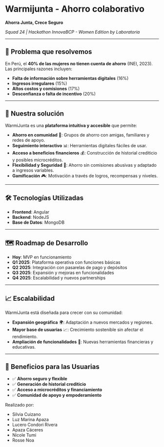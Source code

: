 # Warmijunta - Ahorro colaborativo

**Ahorra Junta, Crece Seguro**  

  *Squad 24  |  Hackathon InnovaBCP - Women Edition by Laboratoria*

---

## 📌 Problema que resolvemos

En Perú, el **40% de las mujeres no tienen cuenta de ahorro** (INEI, 2023). Las principales razones incluyen:

- **Falta de información sobre herramientas digitales** (16%)
- **Ingresos irregulares** (15%)
- **Altos costos y comisiones** (17%)
- **Desconfianza o falta de incentivo** (20%)

---

## 🚀 Nuestra solución

WarmiJunta es una **plataforma intuitiva y accesible** que permite:

- **Ahorro en comunidad** 🤝: Grupos de ahorro con amigas, familiares y redes de apoyo.
- **Seguimiento interactivo** 📊: Herramientas digitales fáciles de usar.
- **Acceso a beneficios financieros** 💰: Construcción de historial crediticio y posibles microcréditos.
- **Flexibilidad y Seguridad** 🔐: Ahorro sin comisiones abusivas y adaptado a ingresos variables.
- **Gamificación** 🎮: Motivación a través de logros, recompensas y niveles.

---

## 🛠️ Tecnologías Utilizadas

- **Frontend**: Angular
- **Backend**: NodeJS
- **Base de Datos**: MongoDB

---

## 🗺️ Roadmap de Desarrollo

- **Hoy**: MVP en funcionamiento
- **Q1 2025**: Plataforma operativa con funciones básicas
- **Q2 2025**: Integración con pasarelas de pago y depósitos
- **Q3 2025**: Expansión y mejoras en funcionalidades
- **Q4 2025**: Escalabilidad y nuevos partnerships

---

## 📈 Escalabilidad

WarmiJunta está diseñada para crecer con su comunidad:

- **Expansión geográfica** 🌍: Adaptación a nuevos mercados y regiones.
- **Mayor base de usuarias** 📈: Crecimiento sostenible sin afectar el rendimiento.
- **Ampliación de funcionalidades** 🔧: Nuevas herramientas financieras y educativas.

---

## 🎯 Beneficios para las Usuarias

- ✅ **Ahorro seguro y flexible**
- ✅ **Generación de historial crediticio**
- ✅ **Acceso a microcréditos y financiamiento**
- ✅ **Comunidad de apoyo y empoderamiento**

Realizado por:
- Silvia Cuizano
- Luz Marina Apaza
- Lucero Condori Rivera
- Apaza Cáceres
- Nicole Tumi
- Rosse Noa

